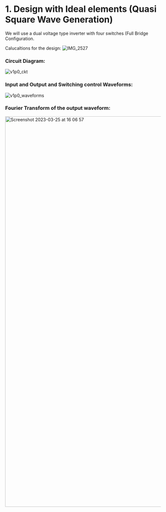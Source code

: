 # 1. Design with Ideal elements (Quasi Square Wave Generation)
We will use a dual voltage type inverter with four switches (Full Bridge Configuration.

Calucaltions for the design:
![IMG_2527](https://user-images.githubusercontent.com/47363228/227711650-fb85234a-06da-4795-b588-dbf8a87b4fd6.jpg)

### Circuit Diagram:
![v1p0_ckt](https://user-images.githubusercontent.com/105144544/227508293-7883eb2e-73b9-4bf4-8239-46c188c9b22b.PNG)

### Input and Output and Switching control Waveforms:
![v1p0_waveforms](https://user-images.githubusercontent.com/105144544/227508337-f2e3863d-7e45-4a13-9c6f-df94f925de83.PNG)

### Fourier Transform of the output waveform:
<img width="1263" alt="Screenshot 2023-03-25 at 16 06 57" src="https://user-images.githubusercontent.com/47363228/227712267-0bd3188f-f736-4924-b14c-c92e9bd8ff46.png">
